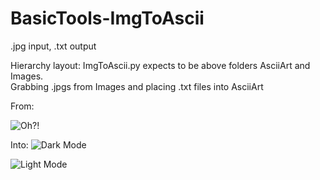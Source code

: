# BasicTools-ImgToAscii
.jpg input, .txt output

Hierarchy layout:
 	ImgToAscii.py expects to be above folders AsciiArt and Images.  
  Grabbing .jpgs from Images and placing .txt files into AsciiArt 

From:

![Oh?!](https://raw.githubusercontent.com/vizmiz/BasicTools-ImgToAscii/master/Images/WALK.jpg)



Into:
![Dark Mode](https://raw.githubusercontent.com/vizmiz/BasicTools-ImgToAscii/master/AsciiArt/DarkMode3.png)

![Light Mode](https://raw.githubusercontent.com/vizmiz/BasicTools-ImgToAscii/master/AsciiArt/LightMode3.png)




